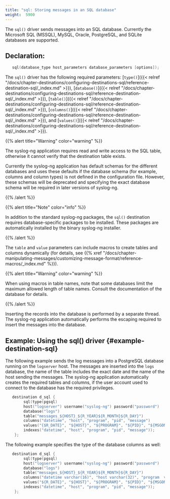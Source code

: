 ```yaml
---
title: "sql: Storing messages in an SQL database"
weight:  5900
---
```

<!-- DISCLAIMER: This file is based on the syslog-ng Open Source Edition documentation https://github.com/balabit/syslog-ng-ose-guides/commit/2f4a52ee61d1ea9ad27cb4f3168b95408fddfdf2 and is used under the terms of The syslog-ng Open Source Edition Documentation License. The file has been modified by Axoflow. -->

The `sql()` driver sends messages into an SQL database. Currently the Microsoft SQL (MSSQL), MySQL, Oracle, PostgreSQL, and SQLite databases are supported.


## Declaration:

```c
   sql(database_type host_parameters database_parameters [options]);

```

The `sql()` driver has the following required parameters: [`type()`]({{< relref "/docs/chapter-destinations/configuring-destinations-sql/reference-destination-sql/_index.md" >}}), [`database()`]({{< relref "/docs/chapter-destinations/configuring-destinations-sql/reference-destination-sql/_index.md" >}}), [`table()`]({{< relref "/docs/chapter-destinations/configuring-destinations-sql/reference-destination-sql/_index.md" >}}), [`columns()`]({{< relref "/docs/chapter-destinations/configuring-destinations-sql/reference-destination-sql/_index.md" >}}), and [`values()`]({{< relref "/docs/chapter-destinations/configuring-destinations-sql/reference-destination-sql/_index.md" >}}).

{{% alert title="Warning" color="warning" %}}

The syslog-ng application requires read and write access to the SQL table, otherwise it cannot verify that the destination table exists.

Currently the syslog-ng application has default schemas for the different databases and uses these defaults if the database schema (for example, columns and column types) is not defined in the configuration file. However, these schemas will be deprecated and specifying the exact database schema will be required in later versions of syslog-ng.

{{% /alert %}}


{{% alert title="Note" color="info" %}}

In addition to the standard syslog-ng packages, the `sql()` destination requires database-specific packages to be installed. These packages are automatically installed by the binary syslog-ng installer.

{{% /alert %}}

The `table` and `value` parameters can include macros to create tables and columns dynamically (for details, see {{% xref "/docs/chapter-manipulating-messages/customizing-message-format/reference-macros/_index.md" %}}).

{{% alert title="Warning" color="warning" %}}

When using macros in table names, note that some databases limit the maximum allowed length of table names. Consult the documentation of the database for details.

{{% /alert %}}

Inserting the records into the database is performed by a separate thread. The syslog-ng application automatically performs the escaping required to insert the messages into the database.


## Example: Using the sql() driver {#example-destination-sql}

The following example sends the log messages into a PostgreSQL database running on the `logserver` host. The messages are inserted into the `logs` database, the name of the table includes the exact date and the name of the host sending the messages. The syslog-ng application automatically creates the required tables and columns, if the user account used to connect to the database has the required privileges.

```c
   destination d_sql {
        sql(type(pgsql)
        host("logserver") username("syslog-ng") password("password")
        database("logs")
        table("messages_${HOST}_${R_YEAR}${R_MONTH}${R_DAY}")
        columns("datetime", "host", "program", "pid", "message")
        values("{$R_DATE}", "${HOST}", "${PROGRAM}", "${PID}", "${MSGONLY}")
        indexes("datetime", "host", "program", "pid", "message"));
    };

```

The following example specifies the type of the database columns as well:

```c
   destination d_sql {
        sql(type(pgsql)
        host("logserver") username("syslog-ng") password("password")
        database("logs")
        table("messages_${HOST}_${R_YEAR}${R_MONTH}${R_DAY}")
        columns("datetime varchar(16)", "host varchar(32)", "program  varchar(20)", "pid varchar(8)", "message  varchar(200)")
        values("${R_DATE}", "${HOST}", "${PROGRAM}", "${PID}", "${MSGONLY}")
        indexes("datetime", "host", "program", "pid", "message"));
    };

```

